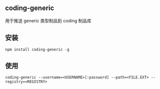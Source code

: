 ## coding-generic
用于推送 generic 类型制品到 coding 制品库

## 安装

```shell
npm install coding-generic -g
```

## 使用

```shell
coding-generic --username=<USERNAME>[:password] --path=<FILE.EXT> --registry=<REGISTRY>
```
